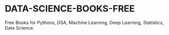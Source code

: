 # DATA-SCIENCE-BOOKS-FREE

Free Books for Pythons, DSA, Machine Learning, Deep Learning, Statistics, Data Science.
